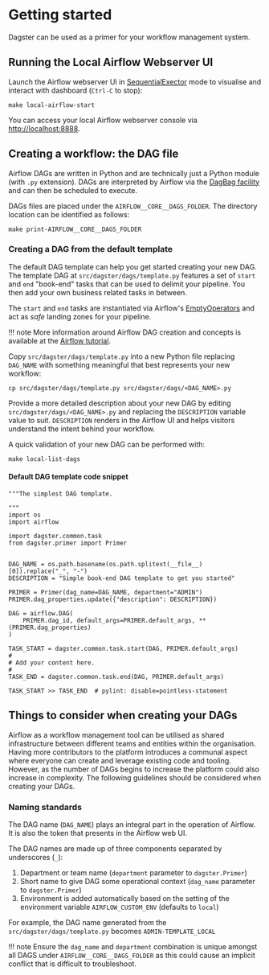 # Getting started

Dagster can be used as a primer for your workflow management system.

## Running the Local Airflow Webserver UI
Launch the Airflow webserver UI in [SequentialExector](https://airflow.apache.org/docs/apache-airflow/stable/executor/sequential.html) mode to visualise and interact with dashboard (`Ctrl-C` to stop):
```
make local-airflow-start
```
You can access your local Airflow webserver console via [http://localhost:8888](http://localhost:8888).

## Creating a workflow: the DAG file
Airflow DAGs are written in Python and are technically just a Python module (with `.py` extension). DAGs are interpreted by Airflow via the [DagBag facility](https://airflow.apache.org/docs/stable/_modules/airflow/models/dagbag.html#DagBag) and can then be scheduled to execute.

DAGs files are placed under the `AIRFLOW__CORE__DAGS_FOLDER`. The directory location can be identified as follows:
```
make print-AIRFLOW__CORE__DAGS_FOLDER
```

### Creating a DAG from the default template
The default DAG template can help you get started creating your new DAG. The template DAG at `src/dagster/dags/template.py` features a set of `start` and `end` "book-end" tasks that can be used to delimit your pipeline. You then add your own business related tasks in between.

The `start` and `end` tasks are instantiated via Airflow's [EmptyOperators](https://airflow.apache.org/docs/apache-airflow/stable/_api/airflow/operators/empty/index.html#module-airflow.operators.empty) and act as _safe_ landing zones for your pipeline.

!!! note
    More information around Airflow DAG creation and concepts is available at the [Airflow tutorial](https://airflow.apache.org/docs/stable/tutorial.html).

Copy `src/dagster/dags/template.py`  into a new Python file replacing `DAG_NAME` with something meaningful that best represents your new workflow:
```
cp src/dagster/dags/template.py src/dagster/dags/<DAG_NAME>.py
```
Provide a more detailed description about your new DAG by editing `src/dagster/dags/<DAG_NAME>.py` and replacing the `DESCRIPTION` variable value to suit. `DESCRIPTION` renders in the Airflow UI and helps visitors understand the intent behind your workflow.

A quick validation of your new DAG can be performed with:
```
make local-list-dags
```

#### Default DAG template code snippet
```
"""The simplest DAG template.

"""
import os
import airflow

import dagster.common.task
from dagster.primer import Primer


DAG_NAME = os.path.basename(os.path.splitext(__file__)[0]).replace("_", "-")
DESCRIPTION = "Simple book-end DAG template to get you started"

PRIMER = Primer(dag_name=DAG_NAME, department="ADMIN")
PRIMER.dag_properties.update({"description": DESCRIPTION})

DAG = airflow.DAG(
    PRIMER.dag_id, default_args=PRIMER.default_args, **(PRIMER.dag_properties)
)

TASK_START = dagster.common.task.start(DAG, PRIMER.default_args)
#
# Add your content here.
#
TASK_END = dagster.common.task.end(DAG, PRIMER.default_args)

TASK_START >> TASK_END  # pylint: disable=pointless-statement
```

## Things to consider when creating your DAGs
Airflow as a workflow management tool can be utilised as shared infrastructure between different teams and entities within the organisation. Having more contributors to the platform introduces a communal aspect where everyone can create and leverage existing code and tooling. However, as the number of DAGs begins to increase the platform could also increase in complexity. The following guidelines should be considered when creating your DAGs.

### Naming standards
The DAG name (`DAG_NAME`) plays an integral part in the operation of Airflow. It is also the token that presents in the Airflow web UI.

The DAG names are made up of three components separated by underscores (`_`):

1. Department or team name (`department` parameter to `dagster.Primer`)
1. Short name to give DAG some operational context (`dag_name` parameter to `dagster.Primer`)
1. Environment is added automatically based on the setting of the environment variable `AIRFLOW_CUSTOM_ENV` (defaults to `local`)

For example, the DAG name generated from the `src/dagster/dags/template.py` becomes `ADMIN-TEMPLATE_LOCAL`

!!! note
    Ensure the `dag_name` and `department` combination is unique amongst all DAGS under ``AIRFLOW__CORE__DAGS_FOLDER`` as this could cause an implicit conflict that is difficult to troubleshoot.
